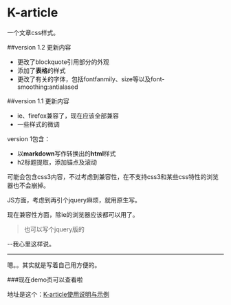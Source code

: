 # K-article
一个文章css样式。

##version 1.2 更新内容

* 更改了blockquote引用部分的外观
* 添加了**表格**的样式
* 更改了有关的字体，包括fontfanmily、size等以及font-smoothing:antialased

##version 1.1 更新内容

* ie、firefox兼容了，现在应该全部兼容
* 一些样式的微调

version 1包含：
* 以**markdown**写作转换出的**html**样式
* h2标题提取，添加锚点及滚动

可能会包含css3内容，不过考虑到兼容性，在不支持css3和某些css特性的浏览器也不会崩掉。

JS方面，考虑到再引个jquery麻烦，就用原生写。

现在兼容性方面，除ie的浏览器应该都可以用了。

>也可以写个jquery版的

--我心里这样说。

***

嗯。。其实就是写着自己用方便的。

###现在demo页可以查看啦

地址是这个：[K-article使用说明与示例](http://Kinice.github.io/K-article)
